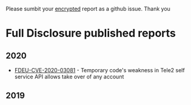 Please sumbit your [encrypted](full-disclosure.asc) report as a github issue. Thank you

# Full Disclosure published reports

## 2020

* [FDEU-CVE-2020-03081](reports/2020/FDEU-CVE-2020-03081-tele2-selfservice.md) -
Temporary code's weakness in Tele2 self service API allows take over of any account

## 2019

